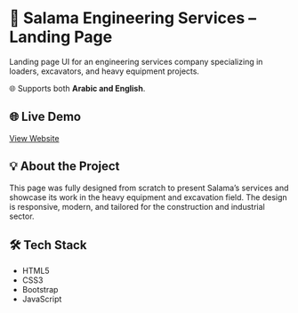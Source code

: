 # 🚜 Salama Engineering Services – Landing Page

Landing page UI for an engineering services company specializing in loaders, excavators, and heavy equipment projects.

🌐 Supports both  **Arabic and English**.

## 🌐 Live Demo
[View Website](https://a7medsobih.github.io/salama/)

## 💡 About the Project
This page was fully designed  from scratch to present Salama’s services and showcase its work in the heavy equipment and excavation field. The design is responsive, modern, and tailored for the construction and industrial sector.

## 🛠 Tech Stack
- HTML5
- CSS3
- Bootstrap
- JavaScript
